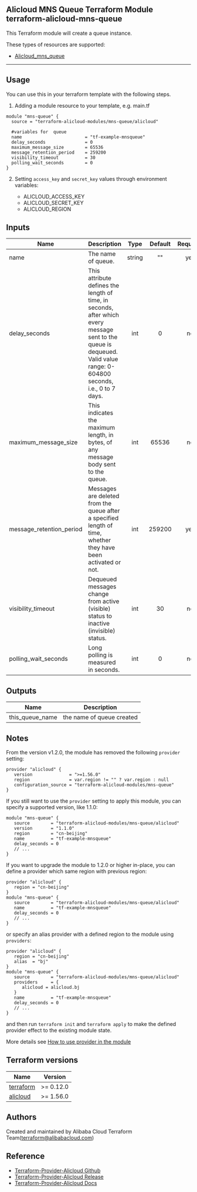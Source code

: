 Alicloud MNS Queue Terraform Module   
terraform-alicloud-mns-queue
---

This Terraform module will create a queue instance.

These types of resources are supported:

* [Alicloud_mns_queue](https://www.terraform.io/docs/providers/alicloud/r/mns_queue.html)

----------------------

Usage
-----
You can use this in your terraform template with the following steps.

1. Adding a module resource to your template, e.g. main.tf
    
```hcl
module "mns-queue" {
  source = "terraform-alicloud-modules/mns-queue/alicloud"

  #variables for  queue
  name                        = "tf-example-mnsqueue"
  delay_seconds               = 0
  maximum_message_size        = 65536
  message_retention_period    = 259200
  visibility_timeout          = 30
  polling_wait_seconds        = 0
}
```

2. Setting `access_key` and `secret_key` values through environment variables:

    - ALICLOUD_ACCESS_KEY
    - ALICLOUD_SECRET_KEY
    - ALICLOUD_REGION


## Inputs

| Name | Description | Type | Default | Required |
|------|-------------|:----:|:-----:|:-----:|
|name               | The name of queue.    |  string     |     ""      | yes |  
|delay_seconds      | This attribute defines the length of time, in seconds, after which every message sent to the queue is dequeued. Valid value range: 0-604800 seconds, i.e., 0 to 7 days.  |  int     |     0      | no |  
|maximum_message_size               | This indicates the maximum length, in bytes, of any message body sent to the queue.    |  int     |     65536      | no| 
|message_retention_period               | Messages are deleted from the queue after a specified length of time, whether they have been activated or not.    |  int     |   259200     | yes |  
|visibility_timeout               | Dequeued messages change from active (visible) status to inactive (invisible) status.    |  int     |    30     | no |  
|polling_wait_seconds               | Long polling is measured in seconds.    |  int     |     0      | no | 
 

## Outputs

| Name | Description |
|------|-------------|
| this_queue_name     |        the name of queue created     |

## Notes
From the version v1.2.0, the module has removed the following `provider` setting:

```hcl
provider "alicloud" {
   version              = ">=1.56.0"
   region               = var.region != "" ? var.region : null
   configuration_source = "terraform-alicloud-modules/mns-queue"
}
```

If you still want to use the `provider` setting to apply this module, you can specify a supported version, like 1.1.0:

```hcl
module "mns-queue" {
   source        = "terraform-alicloud-modules/mns-queue/alicloud"
   version       = "1.1.0"
   region        = "cn-beijing"
   name          = "tf-example-mnsqueue"
   delay_seconds = 0
   // ...
}
```

If you want to upgrade the module to 1.2.0 or higher in-place, you can define a provider which same region with
previous region:

```hcl
provider "alicloud" {
   region = "cn-beijing"
}
module "mns-queue" {
   source        = "terraform-alicloud-modules/mns-queue/alicloud"
   name          = "tf-example-mnsqueue"
   delay_seconds = 0
   // ...
}
```
or specify an alias provider with a defined region to the module using `providers`:

```hcl
provider "alicloud" {
   region = "cn-beijing"
   alias  = "bj"
}
module "mns-queue" {
   source        = "terraform-alicloud-modules/mns-queue/alicloud"
   providers     = {
      alicloud = alicloud.bj
   }
   name          = "tf-example-mnsqueue"
   delay_seconds = 0
   // ...
}
```

and then run `terraform init` and `terraform apply` to make the defined provider effect to the existing module state.

More details see [How to use provider in the module](https://www.terraform.io/docs/language/modules/develop/providers.html#passing-providers-explicitly)

## Terraform versions

| Name | Version |
|------|---------|
| <a name="requirement_terraform"></a> [terraform](#requirement\_terraform) | >= 0.12.0 |
| <a name="requirement_alicloud"></a> [alicloud](#requirement\_alicloud) | >= 1.56.0 |

Authors
---------
Created and maintained by Alibaba Cloud Terraform Team(terraform@alibabacloud.com)

Reference
---------
* [Terraform-Provider-Alicloud Github](https://github.com/terraform-providers/terraform-provider-alicloud)
* [Terraform-Provider-Alicloud Release](https://releases.hashicorp.com/terraform-provider-alicloud/)
* [Terraform-Provider-Alicloud Docs](https://www.terraform.io/docs/providers/alicloud/index.html)
